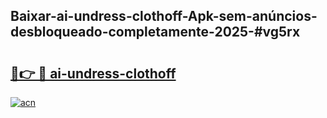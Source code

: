 ## Baixar-ai-undress-clothoff-Apk-sem-anúncios-desbloqueado-completamente-2025-#vg5rx

# <h2><a href="https://ainizakaria.my?title=ai-undress-clothoff&ref=20M">🔗👉 🔴 ai-undress-clothoff</a></h2>

[![acn](https://github.com/user-attachments/assets/0f9c940e-d8b0-45ae-aac7-cd30a18b3e1c)](https://ainizakaria.my?title=ai-undress-clothoff&ref=20M)

